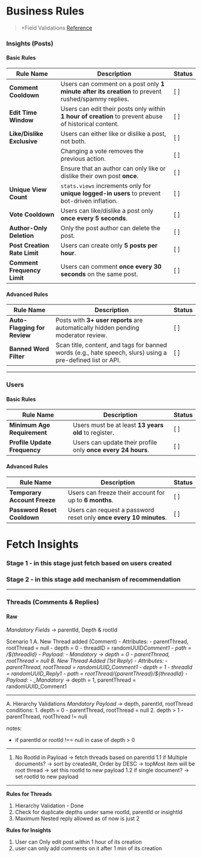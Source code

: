 # Business Rules

> +Field Validations [Reference](./ModelsAndValidations.md)

### Insights (Posts)

#### Basic Rules

| Rule Name                    | Description                                                                                           | Status |
| ---------------------------- | ----------------------------------------------------------------------------------------------------- | ------ |
| **Comment Cooldown**         | Users can comment on a post only **1 minute after its creation** to prevent rushed/spammy replies.    | [ ]    |
| **Edit Time Window**         | Users can edit their posts only within **1 hour of creation** to prevent abuse of historical content. | [ ]    |
| **Like/Dislike Exclusive**   | Users can either like or dislike a post, not both.                                                    | [ ]    |
|                              | Changing a vote removes the previous action.                                                          | [ ]    |
|                              | Ensure that an author can only like or dislike their own post **once**.                               | [ ]    |
| **Unique View Count**        | `stats.views` increments only for **unique logged-in users** to prevent bot-driven inflation.         | [ ]    |
| **Vote Cooldown**            | Users can like/dislike a post only **once every 5 seconds**.                                          | [ ]    |
| **Author-Only Deletion**     | Only the post author can delete the post.                                                             | [ ]    |
| **Post Creation Rate Limit** | Users can create only **5 posts per hour**.                                                           | [ ]    |
| **Comment Frequency Limit**  | Users can comment **once every 30 seconds** on the same post.                                         | [ ]    |

#### Advanced Rules

| Rule Name                    | Description                                                                                                | Status |
| ---------------------------- | ---------------------------------------------------------------------------------------------------------- | ------ |
| **Auto-Flagging for Review** | Posts with **3+ user reports** are automatically hidden pending moderator review.                          | [ ]    |
| **Banned Word Filter**       | Scan title, content, and tags for banned words (e.g., hate speech, slurs) using a pre-defined list or API. | [ ]    |

---

### Users

#### Basic Rules

| Rule Name                    | Description                                                  | Status |
| ---------------------------- | ------------------------------------------------------------ | ------ |
| **Minimum Age Requirement**  | Users must be at least **13 years old** to register.         | [ ]    |
| **Profile Update Frequency** | Users can update their profile only **once every 24 hours**. | [ ]    |

#### Advanced Rules

| Rule Name                    | Description                                                        | Status |
| ---------------------------- | ------------------------------------------------------------------ | ------ |
| **Temporary Account Freeze** | Users can freeze their account for up to **6 months**.             | [ ]    |
| **Password Reset Cooldown**  | Users can request a password reset only **once every 10 minutes**. | [ ]    |

# Fetch Insights

### Stage 1 - in this stage just fetch based on users created

### Stage 2 - in this stage add mechanism of recommendation

---

### Threads (Comments & Replies)

#### Raw

_Mandatory Fields_ -> parentId, Depth & rootId

Scenario 1
A. New Thread added (Comment) - Attributes: - parentThread, rootThread = null - depth = 0 - threadID = randomUUID*Comment1 - path = /${threadId} - Payload: - *Mandatory* -> depth = 0 - parentThread, rootThread = null
B. New Thread Added (1st Reply) - Attributes: - parentThread, rootThread = randomUUID_Comment1 - depth = 1 - threadId = randomUUID_Reply1 - path = ${rootThread}/${parentThread}/${threadId} - Payload: - \_Mandatory* -> depth = 1, parentThread = randomUUID_Comment1

---

A. Hierarchy Validations
_Mandatory Payload_ -> depth, parentId, rootThread
conditions: 1. depth = 0 - parentThread, rootThread = null 2. depth > 1 - parentThread, rootThread != null

notes:

- if parentId or rootId !== null in case of depth > 0

---

1. No RootId in Payload
   -> fetch threads based on parentId
   1.1 if Multiple documents?
   -> sort by createdAt, Order by DESC
   -> topMost item will be root thread
   -> set this rootId to new payload
   1.2 if single document?
   -> set rootId to new payload

---

**Rules for Threads**

1. Hierarchy Validation - Done
2. Check for duplicate depths under same rootId, parentId or insightId
3. Maximum Nested reply allowed as of now is just 2

**Rules for Insights**

1. User can Only edit post within 1 hour of its creation
2. user can only add comments on it after 1 min of its creation

